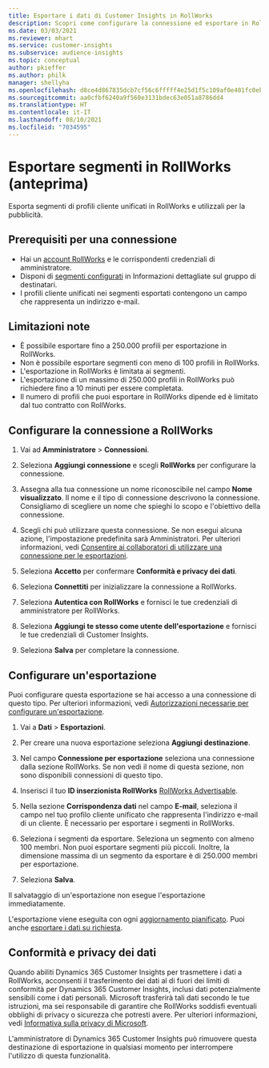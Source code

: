 ```yaml
---
title: Esportare i dati di Customer Insights in RollWorks
description: Scopri come configurare la connessione ed esportare in RollWorks.
ms.date: 03/03/2021
ms.reviewer: mhart
ms.service: customer-insights
ms.subservice: audience-insights
ms.topic: conceptual
author: pkieffer
ms.author: philk
manager: shellyha
ms.openlocfilehash: d8ce4d867835dcb7cf56c6fffff4e25d1f5c109af0e401fc0eb8b3a7427c1de4
ms.sourcegitcommit: aa0cfbf6240a9f560e3131bdec63e051a8786dd4
ms.translationtype: HT
ms.contentlocale: it-IT
ms.lasthandoff: 08/10/2021
ms.locfileid: "7034595"
---
```

# <a name="export-segments-to-rollworks-preview"></a>Esportare segmenti in RollWorks (anteprima)

Esporta segmenti di profili cliente unificati in RollWorks e utilizzali per la pubblicità. 

## <a name="prerequisites-for-a-connection"></a>Prerequisiti per una connessione

-   Hai un [account RollWorks](https://www.rollworks.com/) e le corrispondenti credenziali di amministratore.
-   Disponi di [segmenti configurati](segments.md) in Informazioni dettagliate sul gruppo di destinatari.
-   I profili cliente unificati nei segmenti esportati contengono un campo che rappresenta un indirizzo e-mail.

## <a name="known-limitations"></a>Limitazioni note

- È possibile esportare fino a 250.000 profili per esportazione in RollWorks.
- Non è possibile esportare segmenti con meno di 100 profili in RollWorks. 
- L'esportazione in RollWorks è limitata ai segmenti.
- L'esportazione di un massimo di 250.000 profili in RollWorks può richiedere fino a 10 minuti per essere completata. 
- Il numero di profili che puoi esportare in RollWorks dipende ed è limitato dal tuo contratto con RollWorks.

## <a name="set-up-connection-to-rollworks"></a>Configurare la connessione a RollWorks

1. Vai ad **Amministratore** > **Connessioni**.

1. Seleziona **Aggiungi connessione** e scegli **RollWorks** per configurare la connessione.

1. Assegna alla tua connessione un nome riconoscibile nel campo **Nome visualizzato**. Il nome e il tipo di connessione descrivono la connessione. Consigliamo di scegliere un nome che spieghi lo scopo e l'obiettivo della connessione.

1. Scegli chi può utilizzare questa connessione. Se non esegui alcuna azione, l'impostazione predefinita sarà Amministratori. Per ulteriori informazioni, vedi [Consentire ai collaboratori di utilizzare una connessione per le esportazioni](connections.md#allow-contributors-to-use-a-connection-for-exports).

1. Seleziona **Accetto** per confermare **Conformità e privacy dei dati**.

1. Seleziona **Connettiti** per inizializzare la connessione a RollWorks.

1. Seleziona **Autentica con RollWorks** e fornisci le tue credenziali di amministratore per RollWorks.

1. Seleziona **Aggiungi te stesso come utente dell'esportazione** e fornisci le tue credenziali di Customer Insights.

1. Seleziona **Salva** per completare la connessione.

## <a name="configure-an-export"></a>Configurare un'esportazione

Puoi configurare questa esportazione se hai accesso a una connessione di questo tipo. Per ulteriori informazioni, vedi [Autorizzazioni necessarie per configurare un'esportazione](export-destinations.md#set-up-a-new-export).

1. Vai a **Dati** > **Esportazioni**.

1. Per creare una nuova esportazione seleziona **Aggiungi destinazione**.

1. Nel campo **Connessione per esportazione** seleziona una connessione dalla sezione RollWorks. Se non vedi il nome di questa sezione, non sono disponibili connessioni di questo tipo.

1. Inserisci il tuo **ID inserzionista RollWorks** [RollWorks Advertisable](https://help.adroll.com/hc/articles/212011838-Advertiser-Profiles).

3. Nella sezione **Corrispondenza dati** nel campo **E-mail**, seleziona il campo nel tuo profilo cliente unificato che rappresenta l'indirizzo e-mail di un cliente. È necessario per esportare i segmenti in RollWorks.

1. Seleziona i segmenti da esportare. Seleziona un segmento con almeno 100 membri. Non puoi esportare segmenti più piccoli. Inoltre, la dimensione massima di un segmento da esportare è di 250.000 membri per esportazione. 

1. Seleziona **Salva**.

Il salvataggio di un'esportazione non esegue l'esportazione immediatamente.

L'esportazione viene eseguita con ogni [aggiornamento pianificato](system.md#schedule-tab). Puoi anche [esportare i dati su richiesta](export-destinations.md#run-exports-on-demand). 


## <a name="data-privacy-and-compliance"></a>Conformità e privacy dei dati

Quando abiliti Dynamics 365 Customer Insights per trasmettere i dati a RollWorks, acconsenti il trasferimento dei dati al di fuori dei limiti di conformità per Dynamics 365 Customer Insights, inclusi dati potenzialmente sensibili come i dati personali. Microsoft trasferirà tali dati secondo le tue istruzioni, ma sei responsabile di garantire che RollWorks soddisfi eventuali obblighi di privacy o sicurezza che potresti avere. Per ulteriori informazioni, vedi [Informativa sulla privacy di Microsoft](https://go.microsoft.com/fwlink/?linkid=396732).

L'amministratore di Dynamics 365 Customer Insights può rimuovere questa destinazione di esportazione in qualsiasi momento per interrompere l'utilizzo di questa funzionalità.

